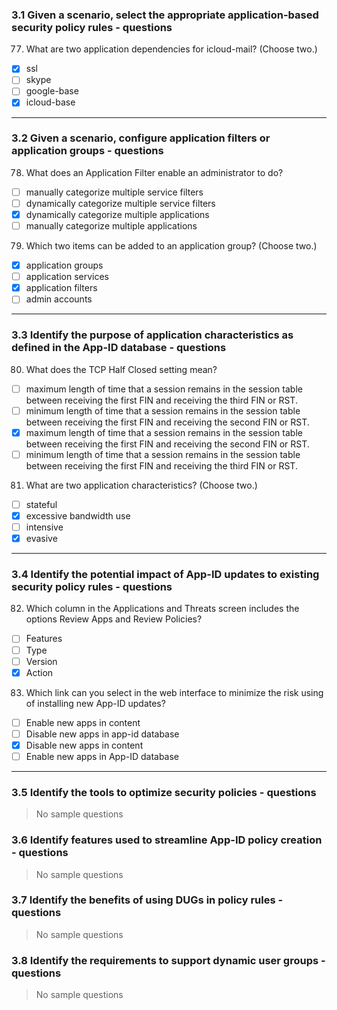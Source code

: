 ### 3.1 Given a scenario, select the appropriate application-based security policy rules - questions

77. What are two application dependencies for icloud-mail? (Choose two.)
+ [x] ssl
+ [ ] skype
+ [ ] google-base
+ [x] icloud-base
___

### 3.2 Given a scenario, configure application filters or application groups - questions

78. What does an Application Filter enable an administrator to do?
+ [ ] manually categorize multiple service filters
+ [ ] dynamically categorize multiple service filters
+ [x] dynamically categorize multiple applications
+ [ ] manually categorize multiple applications
79. Which two items can be added to an application group? (Choose two.)
+ [x] application groups
+ [ ] application services
+ [x] application filters
+ [ ] admin accounts
___

### 3.3 Identify the purpose of application characteristics as defined in the App-ID database - questions

80. What does the TCP Half Closed setting mean?
+ [ ] maximum length of time that a session remains in the session table between receiving the first FIN and receiving the third FIN or RST.
+ [ ] minimum length of time that a session remains in the session table between receiving the first FIN and receiving the second FIN or RST.
+ [x] maximum length of time that a session remains in the session table between receiving the first FIN and receiving the second FIN or RST.
+ [ ] minimum length of time that a session remains in the session table between receiving the first FIN and receiving the third FIN or RST.
81. What are two application characteristics? (Choose two.)
+ [ ] stateful
+ [x] excessive bandwidth use
+ [ ] intensive
+ [x] evasive
___

### 3.4 Identify the potential impact of App-ID updates to existing security policy rules - questions

82. Which column in the Applications and Threats screen includes the options Review Apps and Review Policies?
+ [ ] Features
+ [ ] Type
+ [ ] Version
+ [x] Action
83. Which link can you select in the web interface to minimize the risk using of installing new App-ID updates?
+ [ ] Enable new apps in content
+ [ ] Disable new apps in app-id database
+ [x] Disable new apps in content
+ [ ] Enable new apps in App-ID database
___

### 3.5 Identify the tools to optimize security policies - questions

> No sample questions

### 3.6 Identify features used to streamline App-ID policy creation - questions

> No sample questions

### 3.7 Identify the benefits of using DUGs in policy rules - questions

> No sample questions

### 3.8 Identify the requirements to support dynamic user groups - questions

> No sample questions
